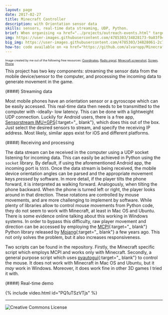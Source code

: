 ```yaml
---
layout: page
date: 2017-02-27
title: Minecraft Controller
description: with Orientation sensor data
skills: sensors, real-time data streaming, UDP, Python.
brief: When organising <a href="../projects/outreach-events.html" target="_blank">outreach events</a> with <a href="../projects/pythontool-mod.html" target="_blank">PythonTool-Mod</a> for Minecraft, it became clear that many young people are not used to mouse & keyboard gaming. Some of the youngest players would even try to touch the computer monitor hoping it was a touch-screen. These experiences motivated this project, which explores how sensor data from a mobile phone could be employed to control player movement in video-games like Minecraft. Specifically, by using orientation data, one can move the Minecraft player around by tilting the phone in the desired direction.
img: https://user-images.githubusercontent.com/4785303/34828173-9a83f94c-f6d4-11e7-8f2d-e8510abc82db.jpg
big_img: https://user-images.githubusercontent.com/4785303/34828061-2c7ef4b0-f6d4-11e7-9838-bb70f406e98b.jpg
how-to: code available on <a href="https://github.com/alvaropp/MinecraftController" target="_blank">GitHub</a>.
---
```


<span style="font-size: 0.65em; float: right">Image created by me out of the following free resources:
<a href="https://www.flaticon.com/free-icon/coordinates_136810" target="_ blank">Coordinates</a>,
<a href="https://www.flaticon.com/free-icon/antenna-signal_1352" target="_blank">Radio signal</a>,
<a href="https://lockrikard.deviantart.com/art/Minecraft-huge-screenshot-201250327" target="_ blank">Minecraft screenshot</a>,
<a href="https://www.freepik.com/free-vector/screen-tv-mockup_835105.htm#term=screen&page=1&position=4" target="_ blank">Screen</a>,
<a href="https://www.freepik.com/free-photo/hand-holding-a-smartphone-with-blank-screen_987726.htm" target="_ blank">Phone</a>
</span>

<br>

This project has two key components: streaming the sensor data from the mobile device/sensor to the computer, and processing the incoming data to generate movement in the game.

(####) Streaming data

Most mobile phones have an orientation sensor or a gyroscope which can be easily accessed. This real-time data then needs to be transmitted to the computer with -ideally- low latency. This can be done with a lightweight UDP connection. Luckily for Android users, there is a free app, [Sensorstream IMU+GPS](https://play.google.com/store/apps/details?id=de.lorenz_fenster.sensorstreamgps&hl=en_GB){:target="_ blank"}, which does this out of the box. Just select the desired sensors to stream, and specify the receiving IP address. Most likely, similar apps exist for iOS and different platforms.

(####) Receiving and processing

The data stream can be received in the computer using a UDP socket listening for incoming data. This can easily be achieved in Python using the `socket` library. By default, if using the aforementioned Android app, the incoming port is `5555`. Once the data stream is being received, the mobile device orientation angles can be parsed and the appropriate movement keys *pressed* by software. In more detail, if the player tilts the phone forward, it is interpreted as walking forward. Analogously, when tilting the phone backward. When the phone is turned left or right, the player looks around in that direction. These rotations are controlled by mouse movements, and are more challenging to implement by software. While plenty of libraries allow to control mouse movements from Python code, they do not seem to work with Minecraft, at least in Mac OS and Ubuntu. There is some evidence online talking about this working in Windows systems. In order to bypass this difficulty, raw player movement and direction can be accessed by employing the [MCPI](https://github.com/martinohanlon/mcpi){:target="_ blank"} Python library released by [Mojang](https://minecraft.net/en-us/edition/pi/){:target="_ blank"} a few years ago. This not only solves the problem, but it also increases responsiveness.

Two scripts can be found in the repository. Firstly, the Minecraft specific script which employs MCPI and works only with Minecraft. Secondly, a general purpose script which uses [pyautogui](https://pyautogui.readthedocs.io/en/latest/){:target="_ blank"} to control the mouse. It does not work with Minecraft in Mac OS and Ubuntu, but it *may* work in Windows. Moreover, it does work fine in other 3D games I tried it with.

(####) Real-time demo

{% include video.html id="PQ1uTSzVTjs" %}

<hr>

<img alt="Creative Commons License" style="border-width:0" src="https://i.creativecommons.org/l/by/4.0/88x31.png"/>
